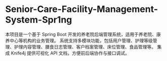 # Senior-Care-Facility-Management-System-Spr1ng
本项目是一个基于 Spring Boot 开发的养老院后端管理系统，适用于养老院、康养中心等机构的业务管理。 系统支持多模块功能，包括用户管理、护理等级管理、护理内容管理、膳食日志管理、客户档案管理、床位管理、食品管理等。 集成 Knife4j 提供可视化 API 文档，方便前后端协作与接口调试。
